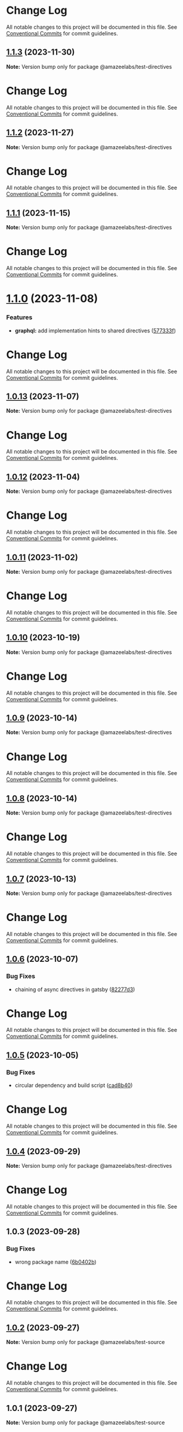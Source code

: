 # Change Log

All notable changes to this project will be documented in this file. See
[Conventional Commits](https://conventionalcommits.org) for commit guidelines.

## [1.1.3](https://github.com/AmazeeLabs/silverback-mono/compare/@amazeelabs/test-directives@1.1.2...@amazeelabs/test-directives@1.1.3) (2023-11-30)

**Note:** Version bump only for package @amazeelabs/test-directives

# Change Log

All notable changes to this project will be documented in this file. See
[Conventional Commits](https://conventionalcommits.org) for commit guidelines.

## [1.1.2](https://github.com/AmazeeLabs/silverback-mono/compare/@amazeelabs/test-directives@1.1.1...@amazeelabs/test-directives@1.1.2) (2023-11-27)

**Note:** Version bump only for package @amazeelabs/test-directives

# Change Log

All notable changes to this project will be documented in this file. See
[Conventional Commits](https://conventionalcommits.org) for commit guidelines.

## [1.1.1](https://github.com/AmazeeLabs/silverback-mono/compare/@amazeelabs/test-directives@1.1.0...@amazeelabs/test-directives@1.1.1) (2023-11-15)

**Note:** Version bump only for package @amazeelabs/test-directives

# Change Log

All notable changes to this project will be documented in this file. See
[Conventional Commits](https://conventionalcommits.org) for commit guidelines.

# [1.1.0](https://github.com/AmazeeLabs/silverback-mono/compare/@amazeelabs/test-directives@1.0.13...@amazeelabs/test-directives@1.1.0) (2023-11-08)

### Features

- **graphql:** add implementation hints to shared directives
  ([577333f](https://github.com/AmazeeLabs/silverback-mono/commit/577333fb46a6e17bf98a592d0900257ea5ea87ba))

# Change Log

All notable changes to this project will be documented in this file. See
[Conventional Commits](https://conventionalcommits.org) for commit guidelines.

## [1.0.13](https://github.com/AmazeeLabs/silverback-mono/compare/@amazeelabs/test-directives@1.0.12...@amazeelabs/test-directives@1.0.13) (2023-11-07)

**Note:** Version bump only for package @amazeelabs/test-directives

# Change Log

All notable changes to this project will be documented in this file. See
[Conventional Commits](https://conventionalcommits.org) for commit guidelines.

## [1.0.12](https://github.com/AmazeeLabs/silverback-mono/compare/@amazeelabs/test-directives@1.0.11...@amazeelabs/test-directives@1.0.12) (2023-11-04)

**Note:** Version bump only for package @amazeelabs/test-directives

# Change Log

All notable changes to this project will be documented in this file. See
[Conventional Commits](https://conventionalcommits.org) for commit guidelines.

## [1.0.11](https://github.com/AmazeeLabs/silverback-mono/compare/@amazeelabs/test-directives@1.0.10...@amazeelabs/test-directives@1.0.11) (2023-11-02)

**Note:** Version bump only for package @amazeelabs/test-directives

# Change Log

All notable changes to this project will be documented in this file. See
[Conventional Commits](https://conventionalcommits.org) for commit guidelines.

## [1.0.10](https://github.com/AmazeeLabs/silverback-mono/compare/@amazeelabs/test-directives@1.0.9...@amazeelabs/test-directives@1.0.10) (2023-10-19)

**Note:** Version bump only for package @amazeelabs/test-directives

# Change Log

All notable changes to this project will be documented in this file. See
[Conventional Commits](https://conventionalcommits.org) for commit guidelines.

## [1.0.9](https://github.com/AmazeeLabs/silverback-mono/compare/@amazeelabs/test-directives@1.0.8...@amazeelabs/test-directives@1.0.9) (2023-10-14)

**Note:** Version bump only for package @amazeelabs/test-directives

# Change Log

All notable changes to this project will be documented in this file. See
[Conventional Commits](https://conventionalcommits.org) for commit guidelines.

## [1.0.8](https://github.com/AmazeeLabs/silverback-mono/compare/@amazeelabs/test-directives@1.0.7...@amazeelabs/test-directives@1.0.8) (2023-10-14)

**Note:** Version bump only for package @amazeelabs/test-directives

# Change Log

All notable changes to this project will be documented in this file. See
[Conventional Commits](https://conventionalcommits.org) for commit guidelines.

## [1.0.7](https://github.com/AmazeeLabs/silverback-mono/compare/@amazeelabs/test-directives@1.0.6...@amazeelabs/test-directives@1.0.7) (2023-10-13)

**Note:** Version bump only for package @amazeelabs/test-directives

# Change Log

All notable changes to this project will be documented in this file. See
[Conventional Commits](https://conventionalcommits.org) for commit guidelines.

## [1.0.6](https://github.com/AmazeeLabs/silverback-mono/compare/@amazeelabs/test-directives@1.0.5...@amazeelabs/test-directives@1.0.6) (2023-10-07)

### Bug Fixes

- chaining of async directives in gatsby
  ([82277d3](https://github.com/AmazeeLabs/silverback-mono/commit/82277d30e2fff8f355e5257a96449b265520d4b5))

# Change Log

All notable changes to this project will be documented in this file. See
[Conventional Commits](https://conventionalcommits.org) for commit guidelines.

## [1.0.5](https://github.com/AmazeeLabs/silverback-mono/compare/@amazeelabs/test-directives@1.0.4...@amazeelabs/test-directives@1.0.5) (2023-10-05)

### Bug Fixes

- circular dependency and build script
  ([cad8b40](https://github.com/AmazeeLabs/silverback-mono/commit/cad8b40acc2eef365a3c6e60f3a942a03dbc0ee6))

# Change Log

All notable changes to this project will be documented in this file. See
[Conventional Commits](https://conventionalcommits.org) for commit guidelines.

## [1.0.4](https://github.com/AmazeeLabs/silverback-mono/compare/@amazeelabs/test-directives@1.0.3...@amazeelabs/test-directives@1.0.4) (2023-09-29)

**Note:** Version bump only for package @amazeelabs/test-directives

# Change Log

All notable changes to this project will be documented in this file. See
[Conventional Commits](https://conventionalcommits.org) for commit guidelines.

## 1.0.3 (2023-09-28)

### Bug Fixes

- wrong package name
  ([6b0402b](https://github.com/AmazeeLabs/silverback-mono/commit/6b0402b9a85b61db9fb0aeefe6de1c8ed62fd965))

# Change Log

All notable changes to this project will be documented in this file. See
[Conventional Commits](https://conventionalcommits.org) for commit guidelines.

## [1.0.2](https://github.com/AmazeeLabs/silverback-mono/compare/@amazeelabs/test-source@1.0.1...@amazeelabs/test-source@1.0.2) (2023-09-27)

**Note:** Version bump only for package @amazeelabs/test-source

# Change Log

All notable changes to this project will be documented in this file. See
[Conventional Commits](https://conventionalcommits.org) for commit guidelines.

## 1.0.1 (2023-09-27)

**Note:** Version bump only for package @amazeelabs/test-source

